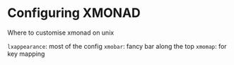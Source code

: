 # Configuring XMONAD

Where to customise xmonad on unix

`lxappearance`: most of the config
`xmobar`: fancy bar along the top
`xmomap`: for key mapping
